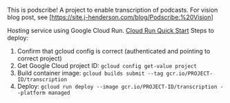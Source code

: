 This is podscribe! A project to enable transcription of podcasts.
For vision blog post, see [https://site.j-henderson.com/blog/Podscribe:%20Vision]

Hosting service using Google Cloud Run. [Cloud Run Quick Start](https://cloud.google.com/run/docs/quickstarts/build-and-deploy)
Steps to deploy:
1. Confirm that gcloud config is correct (authenticated and pointing to correct project)
2. Get Google Cloud project ID: `gcloud config get-value project`
3. Build container image: `gcloud builds submit --tag gcr.io/PROJECT-ID/transcription`
4. Deploy: `gcloud run deploy --image gcr.io/PROJECT-ID/transcription --platform managed`